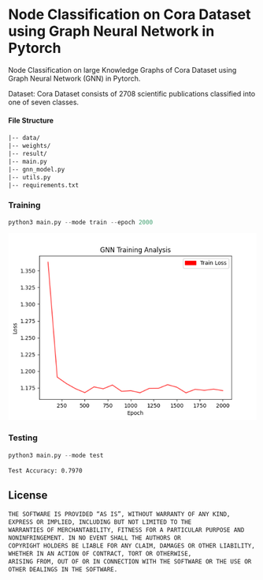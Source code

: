 # Node Classification on Cora Dataset using Graph Neural Network in Pytorch
Node Classification on large Knowledge Graphs of Cora Dataset using Graph Neural Network (GNN) in Pytorch.

Dataset:  Cora Dataset consists of 2708 scientific publications classified into one of seven classes.

#### File Structure
```
|-- data/
|-- weights/
|-- result/
|-- main.py
|-- gnn_model.py
|-- utils.py
|-- requirements.txt
```

### Training
```python
python3 main.py --mode train --epoch 2000
```
![train image](https://github.com/mr-ravin/GNN-Node-Classification-Cora-Pytorch/blob/main/result/training_analysis.png?raw=true)

### Testing
```python
python3 main.py --mode test
```
`Test Accuracy: 0.7970`

## License 
```
THE SOFTWARE IS PROVIDED “AS IS”, WITHOUT WARRANTY OF ANY KIND, EXPRESS OR IMPLIED, INCLUDING BUT NOT LIMITED TO THE 
WARRANTIES OF MERCHANTABILITY, FITNESS FOR A PARTICULAR PURPOSE AND NONINFRINGEMENT. IN NO EVENT SHALL THE AUTHORS OR 
COPYRIGHT HOLDERS BE LIABLE FOR ANY CLAIM, DAMAGES OR OTHER LIABILITY, WHETHER IN AN ACTION OF CONTRACT, TORT OR OTHERWISE, 
ARISING FROM, OUT OF OR IN CONNECTION WITH THE SOFTWARE OR THE USE OR OTHER DEALINGS IN THE SOFTWARE.

